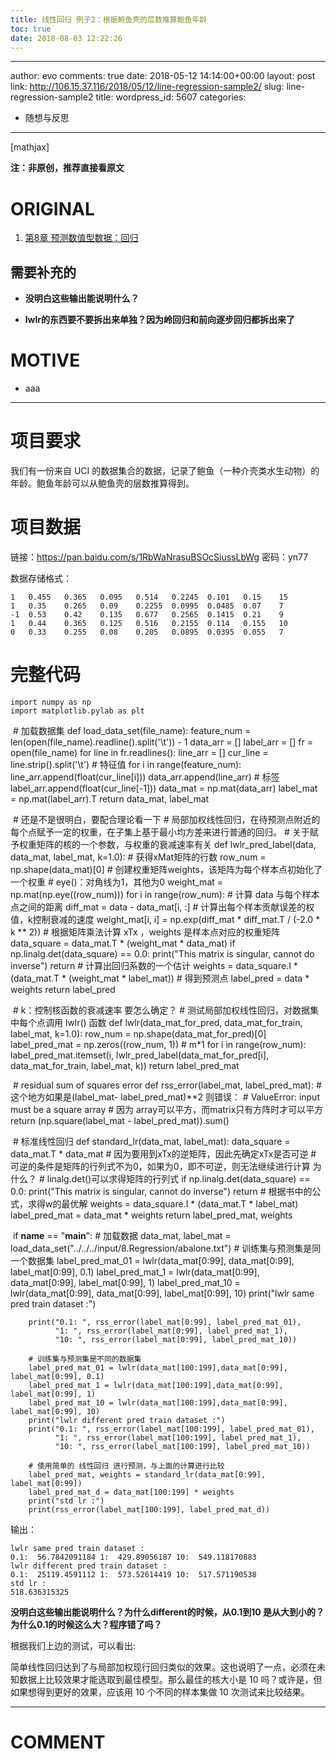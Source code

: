 ```yaml
---
title: 线性回归 例子2：根据鲍鱼壳的层数推算鲍鱼年龄
toc: true
date: 2018-08-03 12:22:26
---
```

---
author: evo
comments: true
date: 2018-05-12 14:14:00+00:00
layout: post
link: http://106.15.37.116/2018/05/12/line-regression-sample2/
slug: line-regression-sample2
title:
wordpress_id: 5607
categories:
- 随想与反思
---

<!-- more -->

[mathjax]

**注：非原创，推荐直接看原文**


# ORIGINAL






  1. [第8章 预测数值型数据：回归](http://ml.apachecn.org/mlia/regress/)




## 需要补充的






  * **没明白这些输出能说明什么？**

  * **lwlr的东西要不要拆出来单独？因为岭回归和前向逐步回归都拆出来了**




# MOTIVE






  * aaa





* * *






# 项目要求


我们有一份来自 UCI 的数据集合的数据，记录了鲍鱼（一种介壳类水生动物）的年龄。鲍鱼年龄可以从鲍鱼壳的层数推算得到。


# 项目数据


链接：https://pan.baidu.com/s/1RbWaNrasuBSOcSiussLbWg 密码：yn77


数据存储格式：


    1   0.455   0.365   0.095   0.514   0.2245  0.101   0.15    15
    1   0.35    0.265   0.09    0.2255  0.0995  0.0485  0.07    7
    -1  0.53    0.42    0.135   0.677   0.2565  0.1415  0.21    9
    1   0.44    0.365   0.125   0.516   0.2155  0.114   0.155   10
    0   0.33    0.255   0.08    0.205   0.0895  0.0395  0.055   7




# 完整代码




    import numpy as np
    import matplotlib.pylab as plt


​
    # 加载数据集
    def load_data_set(file_name):
        feature_num = len(open(file_name).readline().split('\t')) - 1
        data_arr = []
        label_arr = []
        fr = open(file_name)
        for line in fr.readlines():
            line_arr = []
            cur_line = line.strip().split('\t')
            # 特征值
            for i in range(feature_num):
                line_arr.append(float(cur_line[i]))
            data_arr.append(line_arr)
            # 标签
            label_arr.append(float(cur_line[-1]))
        data_mat = np.mat(data_arr)
        label_mat = np.mat(label_arr).T
        return data_mat, label_mat


​
    # 还是不是很明白，要配合理论看一下
    # 局部加权线性回归，在待预测点附近的每个点赋予一定的权重，在子集上基于最小均方差来进行普通的回归。
    # 关于赋予权重矩阵的核的一个参数，与权重的衰减速率有关
    def lwlr_pred_label(data, data_mat, label_mat, k=1.0):
        # 获得xMat矩阵的行数
        row_num = np.shape(data_mat)[0]
        # 创建权重矩阵weights，该矩阵为每个样本点初始化了一个权重
        # eye()：对角线为1，其他为0
        weight_mat = np.mat(np.eye((row_num)))
        for i in range(row_num):
            # 计算 data 与每个样本点之间的距离
            diff_mat = data - data_mat[i, :]
            # 计算出每个样本贡献误差的权值，k控制衰减的速度
            weight_mat[i, i] = np.exp(diff_mat * diff_mat.T / (-2.0 * k ** 2))
        # 根据矩阵乘法计算 xTx ，weights 是样本点对应的权重矩阵
        data_square = data_mat.T * (weight_mat * data_mat)
        if np.linalg.det(data_square) == 0.0:
            print("This matrix is singular, cannot do inverse")
            return
        # 计算出回归系数的一个估计
        weights = data_square.I * (data_mat.T * (weight_mat * label_mat))
        # 得到预测点
        label_pred = data * weights
        return label_pred


​
    # k：控制核函数的衰减速率 要怎么确定？
    # 测试局部加权线性回归，对数据集中每个点调用 lwlr() 函数
    def lwlr(data_mat_for_pred, data_mat_for_train, label_mat, k=1.0):
        row_num = np.shape(data_mat_for_pred)[0]
        label_pred_mat = np.zeros((row_num, 1))  # m*1
        for i in range(row_num):
            label_pred_mat.itemset(i, lwlr_pred_label(data_mat_for_pred[i], data_mat_for_train, label_mat, k))
        return label_pred_mat


​
    # residual sum of squares error
    def rss_error(label_mat, label_pred_mat):
        # 这个地方如果是(label_mat- label_pred_mat)**2 则错误：
        # ValueError: input must be a square array
        # 因为 array可以平方，而matrix只有方阵时才可以平方
        return (np.square(label_mat - label_pred_mat)).sum()


​
    # 标准线性回归
    def standard_lr(data_mat, label_mat):
        data_square = data_mat.T * data_mat
        # 因为要用到xTx的逆矩阵，因此先确定xTx是否可逆
        # 可逆的条件是矩阵的行列式不为0，如果为0，即不可逆，则无法继续进行计算 为什么？
        # linalg.det()可以求得矩阵的行列式
        if np.linalg.det(data_square) == 0.0:
            print("This matrix is singular, cannot do inverse")
            return
        # 根据书中的公式，求得w的最优解
        weights = data_square.I * (data_mat.T * label_mat)
        label_pred_mat = data_mat * weights
        return label_pred_mat, weights


​
    if __name__ == "__main__":
        # 加载数据
        data_mat, label_mat = load_data_set("../../../input/8.Regression/abalone.txt")
        # 训练集与预测集是同一个数据集
        label_pred_mat_01 = lwlr(data_mat[0:99], data_mat[0:99], label_mat[0:99], 0.1)
        label_pred_mat_1 = lwlr(data_mat[0:99], data_mat[0:99], label_mat[0:99], 1)
        label_pred_mat_10 = lwlr(data_mat[0:99], data_mat[0:99], label_mat[0:99], 10)
        print("lwlr same pred train dataset :")

        print("0.1: ", rss_error(label_mat[0:99], label_pred_mat_01),
              "1: ", rss_error(label_mat[0:99], label_pred_mat_1),
              "10: ", rss_error(label_mat[0:99], label_pred_mat_10))

        # 训练集与预测集是不同的数据集
        label_pred_mat_01 = lwlr(data_mat[100:199],data_mat[0:99], label_mat[0:99], 0.1)
        label_pred_mat_1 = lwlr(data_mat[100:199],data_mat[0:99], label_mat[0:99], 1)
        label_pred_mat_10 = lwlr(data_mat[100:199],data_mat[0:99], label_mat[0:99], 10)
        print("lwlr different pred train dataset :")
        print("0.1: ", rss_error(label_mat[100:199], label_pred_mat_01),
              "1: ", rss_error(label_mat[100:199], label_pred_mat_1),
              "10: ", rss_error(label_mat[100:199], label_pred_mat_10))

        # 使用简单的 线性回归 进行预测，与上面的计算进行比较
        label_pred_mat, weights = standard_lr(data_mat[0:99], label_mat[0:99])
        label_pred_mat_d = data_mat[100:199] * weights
        print("std lr :")
        print(rss_error(label_mat[100:199], label_pred_mat_d))


输出：


    lwlr same pred train dataset :
    0.1:  56.7842091184 1:  429.89056187 10:  549.118170883
    lwlr different pred train dataset :
    0.1:  25119.4591112 1:  573.52614419 10:  517.571190538
    std lr :
    518.636315325


**没明白这些输出能说明什么？为什么different的时候，从0.1到10 是从大到小的？为什么0.1的时候这么大？程序错了吗？**

根据我们上边的测试，可以看出:

简单线性回归达到了与局部加权现行回归类似的效果。这也说明了一点，必须在未知数据上比较效果才能选取到最佳模型。那么最佳的核大小是 10 吗？或许是，但如果想得到更好的效果，应该用 10 个不同的样本集做 10 次测试来比较结果。













* * *





# COMMENT
